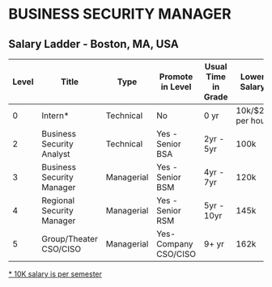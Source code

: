 # BUSINESS SECURITY MANAGER

## Salary Ladder - Boston, MA, USA

| Level | Title | Type | Promote in Level | Usual Time in Grade | Lower Salary | Mid Salary | High Salary | Variable Compensation |
| ---- | ------ | ----- | -------- |---------- |  ------------ | ---------- | ----------- | --------------------- |
| 0| Intern\* | Technical  | No | 0 yr | 10k/$20 per hour | 10k/$20 per hour| 10k/$20 per hour | Not eligible |
| 2| Business Security Analyst| Technical  | Yes - Senior BSA | 2yr - 5yr | 100k | 135k | 160k | Not eligible |
| 3| Business Security Manager | Managerial | Yes - Senior BSM| 4yr - 7yr | 120k | 160k | 195k | Infrequent |
| 4| Regional Security Manager | Managerial | Yes - Senior RSM | 5yr - 10yr | 145k | 195k | 230k | Frequent |
| 5| Group/Theater CSO/CISO | Managerial | Yes- Company CSO/CISO | 9+ yr | 162k | 215k | 265k | Mostly |

<ins>\* 10K salary is per semester</ins>
